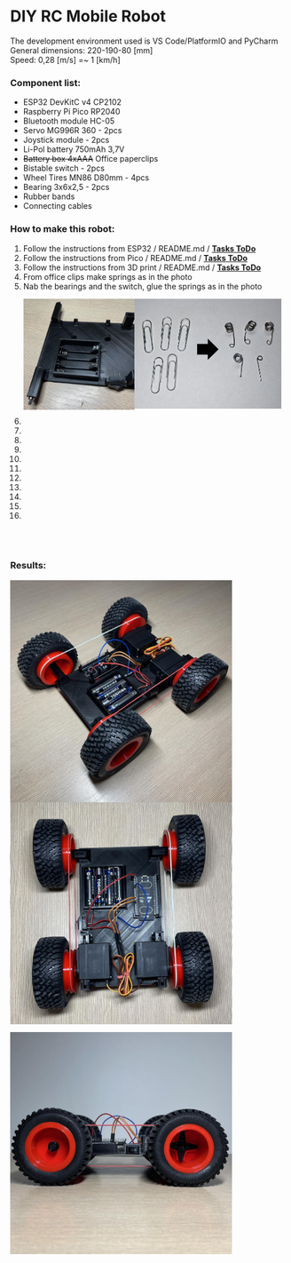 # DIY RC Mobile Robot
 The development environment used is VS Code/PlatformIO and PyCharm <br>
 General dimensions: 220-190-80 [mm] <br>
 Speed: 0,28 [m/s] =~ 1 [km/h]
 
### Component list:
- ESP32 DevKitC v4 CP2102 
- Raspberry Pi Pico RP2040
- Bluetooth module HC-05
- Servo MG996R 360 - 2pcs
- Joystick module - 2pcs
- Li-Pol battery 750mAh 3,7V
- ~~Battery box 4xAAA~~ Office paperclips
- Bistable switch - 2pcs
- Wheel Tires MN86 D80mm - 4pcs
- Bearing 3x6x2,5 - 2pcs
- Rubber bands
- Connecting cables

### How to make this robot:
1. Follow the instructions from ESP32 / README.md / [**Tasks ToDo**](https://github.com/PMajerczyk/DIY-RC-MobileRobot/blob/main/ESP32/README.md#tasks-todo)
2. Follow the instructions from Pico / README.md / [**Tasks ToDo**](https://github.com/PMajerczyk/DIY-RC-MobileRobot/blob/main/Pico/README.md#tasks-todo)
3. Follow the instructions from 3D print / README.md / [**Tasks ToDo**](https://github.com/PMajerczyk/DIY-RC-MobileRobot/blob/main/3D%20print/README.md#tasks-todo)
4. From office clips make springs as in the photo
5. Nab the bearings and the switch, glue the springs as in the photo<p><img src="https://github.com/PMajerczyk/DIY-RC-MobileRobot/blob/main/3D%20print/img/Batterybox.jpg" alt="jpg" width="200" align="left">
    <img src="https://github.com/PMajerczyk/DIY-RC-MobileRobot/blob/main/3D%20print/img/Paperclip.jpg" alt="jpg" width="265" align="center"></p>
6. 
7.
8.
9.
10.
11.
12.
13.
14.
15.
16. 
    




<br> <br>

### Results:
<p>
    <img src="https://github.com/PMajerczyk/DIY-RC-MobileRobot/blob/main/3D%20print/img/MobileRobot.jpg" alt="jpg" width="400" align="center">
    <img src="https://github.com/PMajerczyk/DIY-RC-MobileRobot/blob/main/3D%20print/img/MobileRobot_top.jpg" alt="jpg" width="400" align="center">
</p>
<p>
    <img src="https://github.com/PMajerczyk/DIY-RC-MobileRobot/blob/main/3D%20print/img/MobileRobot_side.jpg" alt="jpg" width="400" align="center">
</p>
   
      
